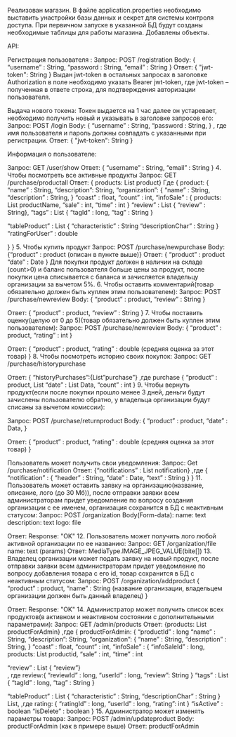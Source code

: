 Реализован магазин. В файле application.properties необходимо выставить yнастройки базы данных и секрет для системы контроля доступа. При первичном запуске в указанной БД будут созданы необходимые таблицы для работы магазина. Добавлены объекты.

API:

Регистрация пользователя : Запрос: POST /registration Body: { “username” : String, “password : String, “email” : String } Ответ: { "jwt-token": String } Выдан jwt-token в остальных запросах в заголовке Authorization в поле необходимо указать Bearer jwt-token, где jwt-token – полученная в ответе строка, для подтверждения авторизации пользователя.

Выдача нового токена: Токен выдается на 1 час далее он устаревает, необходимо получить новый и указывать в заголовке запросов его: Запрос: POST /login Body: { “username” : String, “password : String, } , где имя пользователя и пароль должны совпадать с указанными при регистрации. Ответ: { "jwt-token": String }

Информация о пользователе:

Запрос: GET /user/show Ответ: { “username” : String, “email” : String } 4. Чтобы посмотреть все активные продукты Запрос: GET /purchase/productall Ответ: { products: List product} Где { product: { “name” : String, “description”: String, “organization”: { “name” : String, “description” : String, } “coast” : float, “count” : int, “infoSale” : { products: List productName, “sale” : int, “time” : int } “review” : List { “review” : String}, “tags” : List { “tagId” : long, “tag” : String }

“tableProduct” : List {
		“characteristic” : String
		“descriptionChar” : String
		}
“ratingForUser” : double

} } 5. Чтобы купить продукт Запрос: POST /purchase/newpurchase Body: {“product” : product (описан в пункте выше)} Ответ: { “product” : product “date” : Date } Для покупки продукт должен в наличии на складе (count>0) и баланс пользователя больше цены за продукт, после покупки цена списывается с баланса и зачисляется владельцу организации за вычетом 5%. 6. Чтобы оставить комментарий(товар обязательно должен быть куплен этим пользователем): Запрос: POST /purchase/newreview Body: { “product” : product, “review” : String }

Ответ: { “product” : product, “review” : String } 7. Чтобы поставить оценку(целую от 0 до 5)(товар обязательно должен быть куплен этим пользователем): Запрос: POST /purchase/newreview Body: { “product” : product, “rating” : int }

Ответ: { “product” : product, “rating” : double (средняя оценка за этот товар) } 8. Чтобы посмотреть историю своих покупок: Запрос: GET /purchase/historypurchase

Ответ: { “historyPurchases”:{List”purchase”} ,где purchase { “product” : product, List “date” : List Data, “count” : int } 9. Чтобы вернуть продукт(если после покупки прошло менее 3 дней, деньги будут зачислены пользователю обратно, у владельца организации будут списаны за вычетом комиссии):

Запрос: POST /purchase/returnproduct Body: { “product” : product, “date” : Data, }

Ответ: { “product” : product, “rating” : double (средняя оценка за этот товар) }

Пользователь может получить свои уведомления: Запрос: Get /purchase/notification
Ответ: {“notifications” : List notification} ,где { “notification” : { “header” : String, “date” : Date, “text” : String } } 11. Пользователь может оставить заявку на организацию(название, описание, лого (до 30 Мб)), после отправки заявки всем администраторам придет уведомление по вопросу создания организации с ее именем, организация сохранится в БД с неактивным статусом: Запрос: POST /organization Body(Form-data): name: text description: text logo: file

Ответ: Response: "OK" 12. Пользователь может получить лого любой активной организации по ее названию: Запрос: GET /organization/file name: text (params) Ответ: MediaType.IMAGE_JPEG_VALUE(bite[]) 13. Владелец организации может подать заявку на новый продукт, после отправки заявки всем администраторам придет уведомление по вопросу добавления товара с его id, товар сохранится в БД с неактивным статусом: Запрос: POST /organization/addproduct { “product” : product, “name” : String (название организации, владельцем организации должен быть данный владелец) }

Ответ: Response: "OK" 14. Администратор может получить список всех продуктов(в активном и неактивном состоянии с дополнительными параметрами): Запрос: GET /admin/products Ответ: {products: List productForAdmin} ,где { productForAdmin: { “productId” : long “name” : String, “description”: String, “organization”: { “name” : String, “description” : String, } “coast” : float, “count” : int, “infoSale” : { “infoSaleId” : long, products: List productid, “sale” : int, “time” : int

“review” : List { “review”}  
, где review:{ “reviewId” : long, “userId” : long, “review”: String } “tags” : List { “tagId” : long, “tag” : String }

“tableProduct” : List {
	“characteristic” : String,
	“descriptionChar” : String
				}
	List<rating>,
,где rating: { “ratingId” : long, “userId” : long, “rating”: int } “isActive” : boolean “isDelete” : boolean } 15. Администратор может изменять параметры товара: Запрос: POST /admin/updateproduct Body: productForAdmin (как в примере выше) Ответ: productForAdmin
